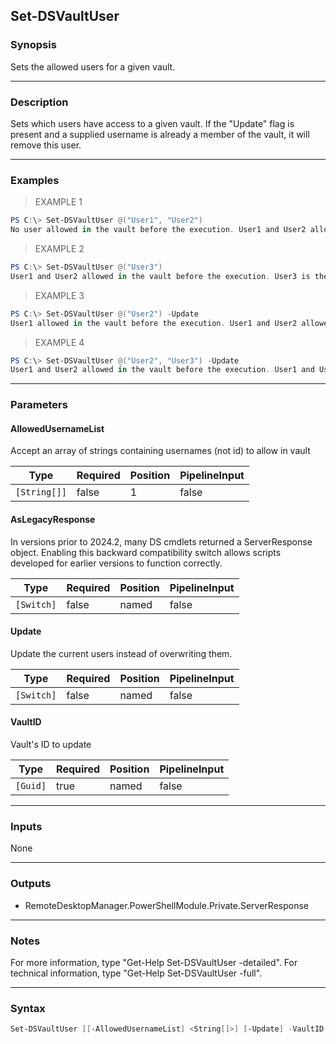 Set-DSVaultUser
---------------

### Synopsis
Sets the allowed users for a given vault.

---

### Description

Sets which users have access to a given vault. If the "Update" flag is present and a supplied username is already a member of the vault, it will remove this user.

---

### Examples
> EXAMPLE 1

```PowerShell
PS C:\> Set-DSVaultUser @("User1", "User2")
No user allowed in the vault before the execution. User1 and User2 allowed in the vault after the command.
```
> EXAMPLE 2

```PowerShell
PS C:\> Set-DSVaultUser @("User3")
User1 and User2 allowed in the vault before the execution. User3 is the only user allowed in the vault after the command.
```
> EXAMPLE 3

```PowerShell
PS C:\> Set-DSVaultUser @("User2") -Update
User1 allowed in the vault before the execution. User1 and User2 allowed in the vault after the command. The update flag keeps previous users.
```
> EXAMPLE 4

```PowerShell
PS C:\> Set-DSVaultUser @("User2", "User3") -Update
User1 and User2 allowed in the vault before the execution. User1 and User3 allowed in the vault after the command. User2 lose his access because of the presence of the update flag.
```

---

### Parameters
#### **AllowedUsernameList**
Accept an array of strings containing usernames (not id) to allow in vault

|Type        |Required|Position|PipelineInput|
|------------|--------|--------|-------------|
|`[String[]]`|false   |1       |false        |

#### **AsLegacyResponse**
In versions prior to 2024.2, many DS cmdlets returned a ServerResponse object. Enabling this backward compatibility switch allows scripts developed for earlier versions to function correctly.

|Type      |Required|Position|PipelineInput|
|----------|--------|--------|-------------|
|`[Switch]`|false   |named   |false        |

#### **Update**
Update the current users instead of overwriting them.

|Type      |Required|Position|PipelineInput|
|----------|--------|--------|-------------|
|`[Switch]`|false   |named   |false        |

#### **VaultID**
Vault's ID to update

|Type    |Required|Position|PipelineInput|
|--------|--------|--------|-------------|
|`[Guid]`|true    |named   |false        |

---

### Inputs
None

---

### Outputs
* RemoteDesktopManager.PowerShellModule.Private.ServerResponse

---

### Notes
For more information, type "Get-Help Set-DSVaultUser -detailed". For technical information, type "Get-Help Set-DSVaultUser -full".

---

### Syntax
```PowerShell
Set-DSVaultUser [[-AllowedUsernameList] <String[]>] [-Update] -VaultID <Guid> [-AsLegacyResponse] [<CommonParameters>]
```
